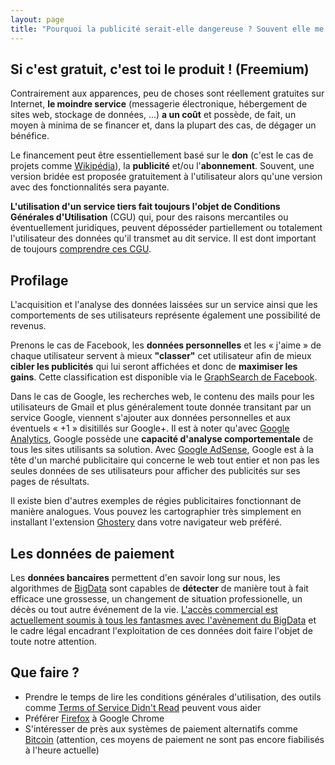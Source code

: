 ```yaml
---
layout: page
title: "Pourquoi la publicité serait-elle dangereuse ? Souvent elle me simplifie la vie."
---
```


<h2><i class="glyphicon glyphicon-hand-right" aria-hidden="true"></i> Si c'est gratuit, c'est toi le produit ! (Freemium)</h2>

Contrairement aux apparences, peu de choses sont réellement gratuites sur
Internet, **le moindre service** (messagerie électronique, hébergement de sites
web, stockage de données, ...) **a un coût** et possède, de fait, un moyen à
minima de se financer et, dans la plupart des cas, de dégager un bénéfice.

Le financement peut être essentiellement basé sur le **don** (c'est le cas de
projets comme [Wikipédia](https://www.wikipedia.org/)), la **publicité** et/ou
l'**abonnement**. Souvent, une version bridée est proposée gratuitement à
l'utilisateur alors qu'une version avec des fonctionnalités sera payante.

**L'utilisation d'un service tiers fait toujours l'objet de Conditions
Générales d'Utilisation** (CGU) qui, pour des raisons mercantiles ou
éventuellement juridiques, peuvent déposséder partiellement ou totalement
l'utilisateur des données qu'il transmet au dit service. Il est dont important
de toujours <a href="https://tosdr.org/">comprendre ces CGU</a>.

<h2><i class="glyphicon glyphicon-hand-right" aria-hidden="true"></i> Profilage</h2>

L'acquisition et l'analyse des données laissées sur un service ainsi que les
comportements de ses utilisateurs représente également une possibilité de
revenus.

Prenons le cas de Facebook, les **données personnelles** et les « j'aime » de
chaque utilisateur servent à mieux **"classer"** cet utilisateur afin de mieux
**cibler les publicités** qui lui seront affichées et donc de **maximiser les
gains**.  Cette classification est disponible via le
<a href="http://www.cnil.fr/linstitution/actualite/article/article/graph-search-testez-limpact-du-nouvel-outil-de-recherche-de-facebook-sur-vos-donnees/">GraphSearch
de Facebook</a>.

Dans le cas de Google, les recherches web, le contenu des mails pour les
utilisateurs de Gmail et plus généralement toute donnée transitant par un
service Google, viennent s'ajouter aux données personnelles et aux éventuels «
+1 » disitillés sur Google+. Il est à noter qu'avec
<a href="http://fr.wikipedia.org/wiki/Google_Analytics">Google Analytics</a>,
Google possède une **capacité d'analyse comportementale** de tous les sites
utilisants sa solution. Avec
<a href="http://fr.wikipedia.org/wiki/AdSense">Google AdSense</a>, Google est à
la tête d'un marché publicitaire qui concerne le web tout entier et non pas les
seules données de ses utilisateurs pour afficher des publicités sur ses pages
de résultats.

Il existe bien d'autres exemples de régies publicitaires fonctionnant de
manière analogues. Vous pouvez les cartographier très simplement en installant
l'extension <a href="https://www.ghostery.com/fr/">Ghostery</a> dans votre
navigateur web préféré.

<h2><i class="glyphicon glyphicon-hand-right" aria-hidden="true"></i> Les données de paiement</h2>

Les **données bancaires** permettent d'en savoir long sur nous, les algorithmes
de [BigData](https://fr.wikipedia.org/wiki/Big_data) sont capables de
**détecter** de manière tout à fait efficace une grossesse, un changement de
situation professionelle, un décès ou tout autre événement de la vie.
<a href="http://www.lesechos.fr/idees-debats/cercle/cercle-77046-la-tentation-des-banques-dutiliser-nos-donnees-a-caractere-personnel-1017612.php">L'accès
commercial est actuellement soumis à tous les fantasmes avec l'avènement du
BigData</a> et le cadre légal encadrant l'exploitation de ces données doit
faire l'objet de toute notre attention.

<h2><i class="glyphicon glyphicon-hand-right" aria-hidden="true"></i> Que faire ?</h2>

- Prendre le temps de lire les conditions générales d'utilisation, des outils
  comme [Terms of Service Didn't Read](https://tosdr.org/) peuvent vous aider
- Préférer [Firefox](https://www.mozilla.org/fr/firefox/new/) à Google Chrome
- S'intéresser de près aux systèmes de paiement alternatifs comme
  [Bitcoin](http://fr.wikipedia.org/wiki/Bitcoin) (attention, ces moyens de
  paiement ne sont pas encore fiabilisés à l'heure actuelle)
